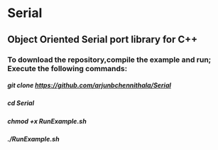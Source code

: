 # Serial
## Object Oriented Serial port library for C++

### To download the repository,compile the example and run; Execute the following commands:

##### git clone https://github.com/arjunbchennithala/Serial
##### cd Serial
##### chmod +x RunExample.sh
##### ./RunExample.sh
